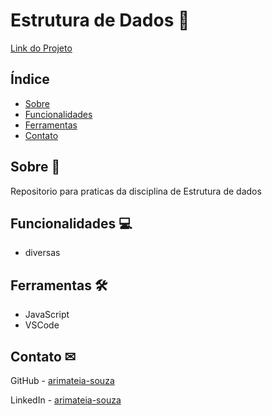# Estrutura de Dados 🎲

[Link do Projeto](https://github.com/arimateia-souza/Estrutura-de-Dados)

## Índice

- [Sobre](#sobre-)
- [Funcionalidades](#funcionalidades-)
- [Ferramentas](#ferramentas-)
- [Contato](#contato-)

## Sobre 📄

Repositorio para praticas da disciplina de Estrutura de dados

## Funcionalidades 💻

- diversas

## Ferramentas 🛠

- JavaScript
- VSCode
  
## Contato ✉

GitHub - [arimateia-souza](https://github.com/arimateia-souza)

LinkedIn - [arimateia-souza](https://github.com/arimateia-souza)
